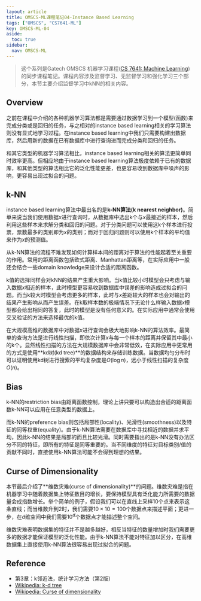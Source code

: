 ```yaml
---
layout: article
title: OMSCS-ML课程笔记04-Instance Based Learning
tags: ["OMSCS", "CS7641-ML"]
key: OMSCS-ML-04
aside:
  toc: true
sidebar:
  nav: OMSCS-ML
---
```


> 这个系列是Gatech OMSCS 机器学习课程([CS 7641: Machine Learning](https://omscs.gatech.edu/cs-7641-machine-learning))的同步课程笔记。课程内容涉及监督学习、无监督学习和强化学习三个部分，本节主要介绍监督学习中kNN的相关内容。
<!--more-->

## Overview

之前在课程中介绍的各种机器学习算法都是需要通过数据学习到一个模型(函数)来完成分类或是回归的任务，与之相对的instance based learning相关的学习算法则没有显式地学习过程。在instance based learning中我们只需要构建出数据库，然后用新的数据在已有数据库中进行查询进而完成分类和回归的任务。

和其它类型的机器学习算法相比，instance based learning相关的算法更简单同时效率更高。但相应地由于instance based learning算法极度依赖于已有的数据库，和其他类型的算法相比它的泛化性能更差，也更容易收到数据库中噪声的影响，更容易出现过拟合的问题。

## k-NN

instance based learning算法中最出名的是**k-NN算法(k nearest neighbor)**。简单来说当我们使用数据$x$进行查询时，从数据库中选出k个与$x$最接近的样本，然后利用这些样本来求解分类和回归的问题。对于分类问题可以使用这k个样本进行投票，票数最多的类别即为$x$的类别；而对于回归问题则可以使用k个样本的平均值来作为$x$的预测值。

从k-NN算法的流程不难发现如何计算样本间的距离对于算法的性能起着至关重要的作用。常用的距离函数包括欧式距离、Manhattan距离等，在实际应用中一般还会结合一些domain knowledge来设计合适的距离函数。

k值的选择同样会对kNN的结果产生重大影响。当k值比较小时模型会只考虑与输入数据$x$相近的样本，此时模型更容易收到数据库中误差的影响造成过拟合的问题。而当k较大时模型会考虑更多的样本，此时与$x$差距较大的样本也会对输出的结果产生影响从而产生误差。在k取样本数的极端情况下无论什么样输入数据$x$模型都会给出相同的答复，此时的模型是没有任何意义的。在实际应用中通常会使用交叉验证的方法来选择最优的k值。

在大规模高维的数据库中对数据$x$进行查询会极大地影响k-NN的算法效率。最简单的查询方法是进行线性扫描，即依次计算$x$与每一个样本的距离并保留其中最小的k个。显然线性扫描的方法在大规模数据库中会非常低效，在实际应用中更常用的方式是使用**kd树(kd tree)**的数据结构来存储训练数据。当数据均匀分布时可以证明使用kd树进行搜索的平均复杂度是$O(\log n)$，远小于线性扫描的复杂度$O(n)$。

## Bias

k-NN的restriction bias由距离函数控制，理论上讲只要可以构造出合适的距离函数k-NN可以应用在任意类型的数据上。

而k-NN的preference bias则包括局部性(locality)、光滑性(smoothness)以及特征的同等权重(equality)。由于k-NN算法需要在数据库中寻找相近的数据并求平均，因此k-NN的结果是局部的而且比较光滑。同时需要指出的是k-NN没有办法区分不同的特征，即所有的特征是同等重要的。当不同维度的特征对目标类别/值的贡献不同时，直接使用k-NN算法可能不会得到理想的结果。

## Curse of Dimensionality

本节最后介绍了**维数灾难(curse of dimensionality)**的问题。维数灾难是指在机器学习中随着数据集上特征数目的增长，要保持模型具有泛化能力所需要的数据量会成指数增长。举个简单的例子，假设我们可以在直线上采样10个点来表示这条直线；而当维数升到2时，我们需要$10 \times 10 = 100$个数据点来描述平面；更进一步，在$d$维空间中我们需要$10^d$个数据点才能描述整个空间。

维数灾难表明数据集的特征并不是越多越好，相反当特征的数量增加时我们需要更多的数据才能保证模型的泛化性能。由于k-NN算法不能对特征加以区分，在高维数据集上直接使用k-NN算法很容易出现过拟合的问题。

## Reference

- 第3章：k邻近法，统计学习方法（第2版）
- [Wikipedia: k-d tree](https://en.wikipedia.org/wiki/K-d_tree)
- [Wikipedia: Curse of dimensionality](https://en.wikipedia.org/wiki/Curse_of_dimensionality#Machine_Learning)